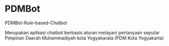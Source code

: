 # PDMBot
PDMBot-Rule-based-Chatbot

Merupakan aplikasi chatbot berbasis aturan melayani pertanyaan seputar Pimpinan Daerah Muhammadiyah kota Yogyakarata (PDM Kota Yogyakarta)
